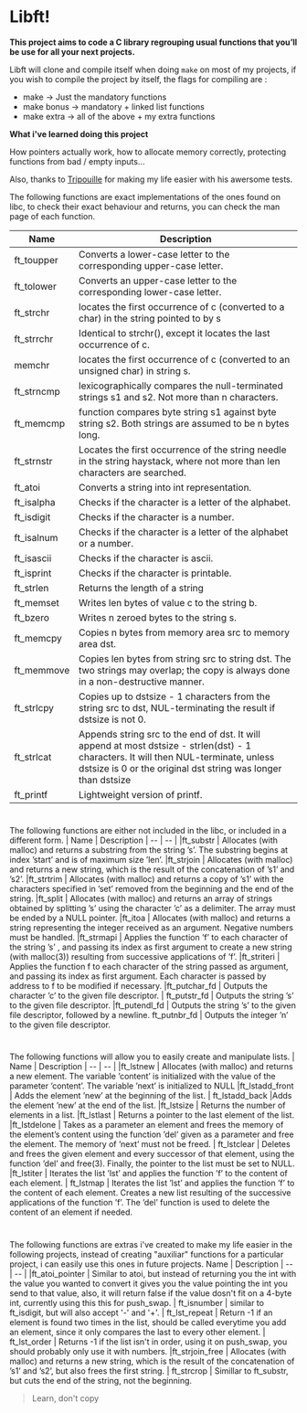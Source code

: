 # Libft!

**This project aims to code a C library regrouping usual functions that you’ll be use for all your next projects.** 

Libft will clone and compile itself when doing `make` on most of my projects, if you wish to compile the project by itself, the flags for compiling are :

 - make -> Just the mandatory functions
 - make bonus -> mandatory + linked list functions
 - make extra -> all of the above + my extra functions

 **What i've learned doing this project**
 
 How pointers actually work, how to allocate memory correctly, protecting functions from bad / empty inputs...

Also, thanks to [Tripouille](https://github.com/Tripouille/libftTester) for making my life easier with his awersome tests.
 
The following functions are exact implementations of the ones found on libc, to check their exact behaviour and returns, you can check the man page of each function.

|  Name | Description
| -- | -- |
ft_toupper | Converts a lower-case letter to the corresponding upper-case letter. | a
ft_tolower | Converts an upper-case letter to the corresponding lower-case letter.
ft_strchr | locates the first occurrence of c (converted to a char) in the string pointed to by s
ft_strrchr | Identical to strchr(), except it locates the last occurrence of c.
memchr | locates the first occurrence of c (converted to an unsigned char) in string s.
ft_strncmp | lexicographically compares the null-terminated strings s1 and s2. Not more than n characters.
ft_memcmp | function compares byte string s1 against byte string s2.  Both strings are assumed to be n bytes long.
ft_strnstr | Locates the first occurrence of the string needle in the string haystack, where not more than len characters are searched.
ft_atoi | Converts a string into int representation.
ft_isalpha | Checks if the character is a letter of the alphabet.
ft_isdigit | Checks if the character is a number.
ft_isalnum | Checks if the character is a letter of the alphabet or a number.
ft_isascii | Checks if the character is ascii.
ft_isprint | Checks if the character is printable.
ft_strlen | Returns the length of a string
ft_memset | Writes len bytes of value c to the string b.
ft_bzero | Writes n zeroed bytes to the string s.
ft_memcpy | Copies n bytes from memory area src to memory area dst.
ft_memmove | Copies len bytes from string src to string dst.  The two strings may overlap; the copy is always done in a non-destructive manner.
ft_strlcpy | Copies up to dstsize - 1 characters from the string src to dst, NUL-terminating the result if dstsize is not 0.
ft_strlcat | Appends string src to the end of dst.  It will append at most dstsize - strlen(dst) - 1 characters.  It will then NUL-terminate, unless dstsize is 0 or the original dst string was longer than dstsize
|ft_printf | Lightweight version of printf.
#
The following functions are either not included in the libc, or included in a different form.
| Name | Description
| -- | -- |
|ft_substr | Allocates (with malloc) and returns a substring from the string ’s’. The substring begins at index ’start’ and is of maximum size ’len’.
|ft_strjoin | Allocates (with malloc) and returns a new string, which is the result of the concatenation of ’s1’ and ’s2’.
|ft_strtrim | Allocates (with malloc) and returns a copy of ’s1’ with the characters specified in ’set’ removed from the beginning and the end of the string.
|ft_split | Allocates (with malloc) and returns an array of strings obtained by splitting ’s’ using the character ’c’ as a delimiter. The array must be ended by a NULL pointer.
|ft_itoa | Allocates (with malloc) and returns a string representing the integer received as an argument. Negative numbers must be handled.
|ft_strmapi | Applies the function ’f’ to each character of the string ’s’ , and passing its index as first argument to create a new string (with malloc(3)) resulting from successive applications of ’f’.
|ft_striteri | Applies the function f to each character of the string passed as argument, and passing its index as first argument. Each character is passed by address to f to be modified if necessary.
|ft_putchar_fd | Outputs the character ’c’ to the given file descriptor.
| ft_putstr_fd | Outputs the string ’s’ to the given file descriptor.
|ft_putendl_fd | Outputs the string ’s’ to the given file descriptor, followed by a newline.
ft_putnbr_fd | Outputs the integer ’n’ to the given file descriptor.
#
The following functions will allow you to easily create and manipulate lists.
| Name | Description
| -- | -- |
|ft_lstnew | Allocates (with malloc) and returns a new element. The variable ’content’ is initialized with the value of the parameter ’content’. The variable ’next’ is initialized to NULL
|ft_lstadd_front | Adds the element ’new’ at the beginning of the list.
| ft_lstadd_back |Adds the element ’new’ at the end of the list.
|ft_lstsize | Returns the number of elements in a list.
|ft_lstlast | Returns a pointer to the last element of the list.
|ft_lstdelone | Takes as a parameter an element and frees the memory of the element’s content using the function ’del’ given as a parameter and free the element. The memory of ’next’ must not be freed.
| ft_lstclear | Deletes and frees the given element and every successor of that element, using the function ’del’ and free(3). Finally, the pointer to the list must be set to NULL.
|ft_lstiter | Iterates the list ’lst’ and applies the function ’f’ to the content of each element.
| ft_lstmap | Iterates the list ’lst’ and applies the function ’f’ to the content of each element. Creates a new list resulting of the successive applications of the function ’f’. The ’del’ function is used to delete the content of an element if needed.
#
The following functions are extras i've created to make my life easier in the following projects, instead of creating "auxiliar" functions for a particular project, i can easily use this ones in future projects.
Name | Description 
| -- | -- |
|ft_atoi_pointer | Similar to atoi, but instead of returning you the int with the value you wanted to convert it gives you the value pointing the int you send to that value, also, it will return false if the value dosn't fit on a 4-byte int, currently using this this for push_swap.
| ft_isnumber | similar to ft_isdigit, but will also accept '-' and '+'.
| ft_lst_repeat | Return -1 if an element is found two times in the list, should be called everytime you add an element, since it only compares the last to every other element.
| ft_lst_order | Returns -1 if the list isn't in order, using it on push_swap, you should probably only use it with numbers.
|ft_strjoin_free | Allocates (with malloc) and returns a new string, which is the result of the concatenation of ’s1’ and ’s2’, but also frees the first string.
| ft_strcrop | Simillar to ft_substr, but cuts the end of the string, not the beginning.

> Learn, don't copy
